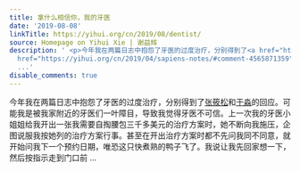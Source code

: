 ```yaml
---
title: 拿什么相信你，我的牙医
date: '2019-08-08'
linkTitle: https://yihui.org/cn/2019/08/dentist/
source: Homepage on Yihui Xie | 谢益辉
description: ' <p>今年我在两篇日志中抱怨了牙医的过度治疗，分别得到了<a href="https://yihui.org/cn/2019/02/helicopter-parenting/#comment-4561393830">张筱松</a>和<a
  href="https://yihui.org/cn/2019/04/sapiens-notes/#comment-4565871359">于淼</a>的回应。可能我是被我家附近的牙医们一叶障目，导致我觉得牙医不可信。上一次我的牙医小姐姐给我开出一张我需要自掏腰包三千多美元的治疗方案时，她不断向我施压，企图说服我按她列的治疗方案行事。甚至在开出治疗方案时都不先问我同不同意，就开始问我下一个预约日期，唯恐这只快煮熟的鸭子飞了。我说让我先回家想一下，然后按指示走到门口前
  ...'
disable_comments: true
---
```

 <p>今年我在两篇日志中抱怨了牙医的过度治疗，分别得到了<a href="https://yihui.org/cn/2019/02/helicopter-parenting/#comment-4561393830">张筱松</a>和<a href="https://yihui.org/cn/2019/04/sapiens-notes/#comment-4565871359">于淼</a>的回应。可能我是被我家附近的牙医们一叶障目，导致我觉得牙医不可信。上一次我的牙医小姐姐给我开出一张我需要自掏腰包三千多美元的治疗方案时，她不断向我施压，企图说服我按她列的治疗方案行事。甚至在开出治疗方案时都不先问我同不同意，就开始问我下一个预约日期，唯恐这只快煮熟的鸭子飞了。我说让我先回家想一下，然后按指示走到门口前 ...